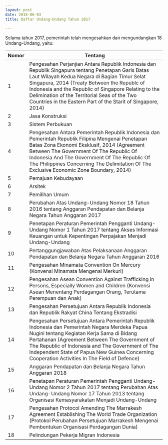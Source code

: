 ```yaml
---
layout: post
date: 2018-06-03
title: Daftar Undang-Undang Tahun 2017

---
```


Selama tahun 2017, pemerintah telah mengesahkan dan mengundangkan 18 Undang-Undang, yaitu:

| Nomor | Tentang |
| ----- | ----- |
| 1 | Pengesahan Perjanjian Antara Republik Indonesia dan Republik Singapura tentang Penetapan Garis Batas Laut Wilayah Kedua Negara di Bagian Timur Selat Singapura, 2014 (Treaty Between the Republc of Indonesia and the Republic of Singapore Relating to the Delimination of the Territorial Seas of the Two Countries in the Eastern Part of the Starit of Singapore, 2014) |
| 2 | Jasa Konstruksi |
| 3 | Sistem Perbukuan |
| 4 | Pengesahan Antara Pemerintah Republik Indonesia dan Pemerintah Republik Filipina Mengenai Penetapan Batas Zona Ekonomi Eksklusif, 2014 (Agreement Between The Government Of The Republic Of Indonesia And The Government Of The Republic Of The Philippines Concerning The Delimitation Of The Exclusive Economic Zone Boundary, 2014) |
| 5 | Pemajuan Kebudayaan |
| 6 | Arsitek |
| 7 | Pemilihan Umum |
| 8 | Perubahan Atas Undang-Undang Nomor 18 Tahun 2016 tentang Anggaran Pendapatan dan Belanja Negara Tahun Anggaran 2017 |
| 9 | Penetapan Peraturan Pemerintah Pengganti Undang-Undang Nomor 1 Tahun 2017 tentang Akses Informasi Keuangan untuk Kepentingan Perpajakan Menjadi Undang-Undang |
| 10 | Pertanggungjawaban Atas Pelaksanaan Anggaran Pendapatan dan Belanja Negara Tahun Anggaran 2016 |
| 11 | Pengesahan Minamata Convention On Mercury (Konvensi Minamata Mengenai Merkuri) |
| 12 | Pengesahan Asean Convention Against Trafficking In Persons, Especially Women and Children (Konvensi Asean Menentang Perdagangan Orang, Terutama Perempuan dan Anak) | 
| 13 | Pengesahan Persetujuan Antara Republik Indonesia dan Republik Rakyat China Tentang Ekstradisi | 
| 14 | Pengesahan Persetujuan Antara Pemerintah Republik Indonesia dan Pemerintah Negara Merdeka Papua Nugini tentang Kegiatan Kerja Sama di Bidang Pertahanan (Agreement Between The Government of The Republic of Indonesia and The Government of The Independent State of Papua New Guinea Concerning Cooperation Activities In The Field of Defence) |
| 15 | Anggaran Pendapatan dan Belanja Negara Tahun Anggaran 2018 |
| 16 | Penetapan Peraturan Pemerintah Pengganti Undang-Undang Nomor 2 Tahun 2017 tentang Perubahan Atas Undang-Undang Nomor 17 Tahun 2013 tentang Organisasi Kemasyarakatan Menjadi Undang-Undang |
| 17 | Pengesahan Protocol Amending The Marrakesh Agreement Establishing The World Trade Organization (Protokol Perubahan Persetujuan Marrakesh Mengenai Pembentukan Organisasi Perdagangan Dunia) | 
| 18 | Pelindungan Pekerja Migran Indonesia |
